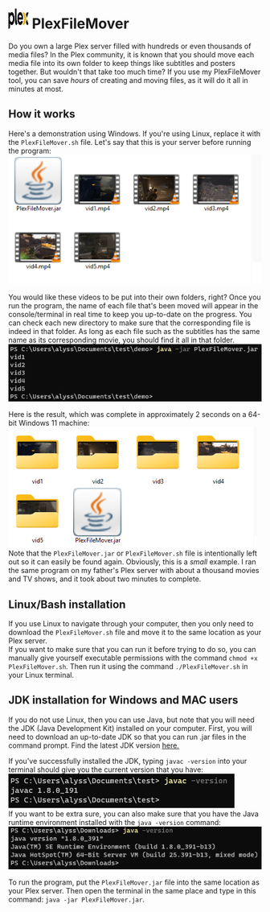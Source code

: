 # <img src="https://github.com/alyssarose05/PlexFileMover/blob/main/Images/Plex_logo_2022.svg.png" width="40" height="40"> PlexFileMover



Do you own a large Plex server filled with hundreds or even thousands of media files? In the Plex community, it is known that you should move each media file into its own folder to keep things like subtitles and posters together. But wouldn't that take too much time?
If you use my PlexFileMover tool, you can save _hours_ of creating and moving files, as it will do it all in minutes at most. 

## How it works
Here's a demonstration using Windows. If you're using Linux, replace it with the `PlexFileMover.sh` file. Let's say that this is your server before running the program:<br>
![](Images/before.png)<br>

You would like these videos to be put into their own folders, right? Once you run the program, the name of each file that's been moved will appear in the console/terminal in real time to keep you up-to-date on the progress. You can check each new directory to make sure that the corresponding file is indeed in that folder. As long as each file such as the subtitles has the same name as its corresponding movie, you should find it all in that folder.<br>
![](Images/cmd.png)

 Here is the result, which was complete in approximately 2 seconds on a 64-bit Windows 11 machine:<br>
![](Images/after.png)<br>
Note that the `PlexFileMover.jar` or `PlexFileMover.sh` file is intentionally left out so it can easily be found again. Obviously, this is a _small_ example. I ran the same program on my father's Plex server with about a thousand movies and TV shows, and it took about two minutes to complete.

## Linux/Bash installation
If you use Linux to navigate through your computer, then you only need to download the `PlexFileMover.sh` file and move it to the same location as your Plex server.<br>
If you want to make sure that you can run it before trying to do so, you can manually give yourself executable permissions with the command `chmod +x PlexFileMover.sh`. Then run it using the command `./PlexFileMover.sh` in your Linux terminal. 

## JDK installation for Windows and MAC users
If you do not use Linux, then you can use Java, but note that you will need the JDK (Java Development Kit) installed on your computer. First, you will need to download an up-to-date JDK so that you can run .jar files in the command prompt. Find the latest JDK version <a href="https://www.oracle.com/java/technologies/downloads/#jdk21-windows">here.</a> 

If you've successfully installed the JDK, typing `javac -version` into your terminal should give you the current version that you have:<br>
![](Images/javac.png)<br>
If you want to be extra sure, you can also make sure that you have the Java runtime environment installed with the `java -version` command:<br>
![](Images/java.png)<br>

To run the program, put the `PlexFileMover.jar` file into the same location as your Plex server. Then open the terminal in the same place and type in this command: `java -jar PlexFileMover.jar`. 

